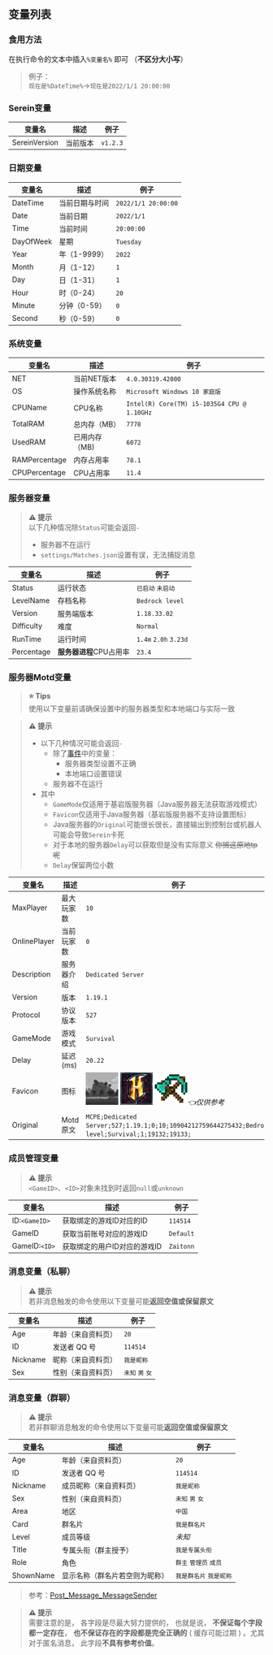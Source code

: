 ## 变量列表
### 食用方法
在执行命令的文本中插入`%变量名%` 即可 （**不区分大小写**）
>例子：  
`现在是%DateTime%`→`现在是2022/1/1 20:00:00`

### Serein变量

| 变量名        | 描述     | 例子     |
| ------------- | -------- | -------- |
| SereinVersion | 当前版本 | `v1.2.3` |

### 日期变量

| 变量名    | 描述           | 例子                |
| --------- | -------------- | ------------------- |
| DateTime  | 当前日期与时间 | `2022/1/1 20:00:00` |
| Date      | 当前日期       | `2022/1/1`          |
| Time      | 当前时间       | `20:00:00`          |
| DayOfWeek | 星期           | `Tuesday`           |
| Year      | 年（1-9999）   | `2022`              |
| Month     | 月（1-12）     | `1`                 |
| Day       | 日（1-31）     | `1`                 |
| Hour      | 时（0-24）     | `20`                |
| Minute    | 分钟（0-59）   | `0`                 |
| Second    | 秒（0-59）     | `0`                 |

### 系统变量

| 变量名        | 描述          | 例子                                        |
| ------------- | ------------- | ------------------------------------------- |
| NET           | 当前NET版本   | `4.0.30319.42000`                           |
| OS            | 操作系统名称  | `Microsoft Windows 10 家庭版`               |
| CPUName       | CPU名称       | `Intel(R) Core(TM) i5-1035G4 CPU @ 1.10GHz` |
| TotalRAM      | 总内存（MB）  | `7778`                                      |
| UsedRAM       | 已用内存（MB) | `6072`                                      |
| RAMPercentage | 内存占用率    | `78.1`                                      |
| CPUPercentage | CPU占用率     | `11.4`                                      |


### 服务器变量

> __⚠ 提示__   
> 以下几种情况除`Status`可能会返回`-`  
> - 服务器不在运行
> - `settings/Matches.json`设置有误，无法捕捉消息

| 变量名     | 描述                    | 例子                  |
| ---------- | ----------------------- | --------------------- |
| Status     | 运行状态                | `已启动` `未启动`     |
| LevelName  | 存档名称                | `Bedrock level`       |
| Version    | 服务端版本              | `1.18.33.02`          |
| Difficulty | 难度                    | `Normal`              |
| RunTime    | 运行时间                | `1.4m` `2.0h` `3.23d` |
| Percentage | **服务器进程**CPU占用率 | `23.4`                |


### 服务器Motd变量

> __⭐ Tips__  
>使用以下变量前请确保设置中的服务器类型和本地端口与实际一致

> __⚠ 提示__   
> - 以下几种情况可能会返回`-`
>   - 除了[事件](Event.md)中的变量：
>       - 服务器类型设置不正确
>       - 本地端口设置错误
>   - 服务器不在运行
> - 其中
>   - `GameMode`仅适用于基岩版服务器（Java服务器无法获取游戏模式）
>   - `Favicon`仅适用于Java服务器（基岩版服务器不支持设置图标）
>   - Java服务器的`Original`可能很长很长，直接输出到控制台或机器人可能会导致`Serein`卡死
>   - 对于本地的服务器`Delay`可以获取但是没有实际意义 ~~你搁这原地tp呢~~
>   - `Delay`保留两位小数

| 变量名       | 描述       | 例子                                                                                                                                    |
| ------------ | ---------- | --------------------------------------------------------------------------------------------------------------------------------------- |
| MaxPlayer    | 最大玩家数 | `10`                                                                                                                                    |
| OnlinePlayer | 当前玩家数 | `0`                                                                                                                                     |
| Description  | 服务器介绍 | `Dedicated Server`                                                                                                                      |
| Version      | 版本       | `1.19.1`                                                                                                                                |
| Protocol     | 协议版本   | `527`                                                                                                                                   |
| GameMode     | 游戏模式   | `Survival`                                                                                                                              |
| Delay        | 延迟(ms)   | `20.22`                                                                                                                                 |
| Favicon      | 图标       | ![favicon.png](imgs/favicon.png) ![favicon_hypixel.png](imgs/favicon_hypixel.png) ![favicon_mcol.png](imgs/favicon_mcol.png)*👈仅供参考* |
| Original     | Motd原文   | `MCPE;Dedicated Server;527;1.19.1;0;10;10904212759644275432;Bedrock level;Survival;1;19132;19133;`                                      |

### 成员管理变量

> __⚠ 提示__   
> `<GameID>`、`<ID>`对象未找到时返回`null`或`unknown`

| 变量名        | 描述                         | 例子      |
| ------------- | ---------------------------- | --------- |
| ID:`<GameID>` | 获取绑定的游戏ID对应的ID     | `114514`  |
| GameID        | 获取当前账号对应的游戏ID     | `Default` |
| GameID:`<ID>` | 获取绑定的用户ID对应的游戏ID | `Zaitonn` |

### 消息变量（私聊）

> __⚠ 提示__   
> 若非消息触发的命令使用以下变量可能**返回空值或保留原文**   

| 变量名   | 描述               | 例子             |
| -------- | ------------------ | ---------------- |
| Age      | 年龄（来自资料页） | `20`             |
| ID       | 发送者 QQ 号       | `114514`         |
| Nickname | 昵称（来自资料页） | `我是昵称`       |
| Sex      | 性别（来自资料页） | `未知` `男` `女` |

### 消息变量（群聊）

> __⚠ 提示__   
>若非群聊消息触发的命令使用以下变量可能**返回空值或保留原文**    

| 变量名    | 描述                           | 例子                    |
| --------- | ------------------------------ | ----------------------- |
| Age       | 年龄（来自资料页）             | `20`                    |
| ID        | 发送者 QQ 号                   | `114514`                |
| Nickname  | 成员昵称（来自资料页）         | `我是昵称`              |
| Sex       | 性别（来自资料页）             | `未知` `男` `女`        |
| Area      | 地区                           | `中国`                  |
| Card      | 群名片                         | `我是群名片`            |
| Level     | 成员等级                       | _未知_                  |
| Title     | 专属头衔（群主授予）           | `我是专属头衔`          |
| Role      | 角色                           | `群主` `管理员` `成员`  |
| ShownName | 显示名称（群名片若空则为昵称） | `我是群名片` `我是昵称` |


  
>参考：[Post_Message_MessageSender](https://docs.go-cqhttp.org/reference/data_struct.html#post-message-messagesender)    


> __⚠ 提示__   
>需要注意的是， 各字段是尽最大努力提供的， 也就是说， **不保证每个字段都一定存在**， **也不保证存在的字段都是完全正确的** ( 缓存可能过期 ) 。尤其对于匿名消息， 此字段**不具有参考价值**。